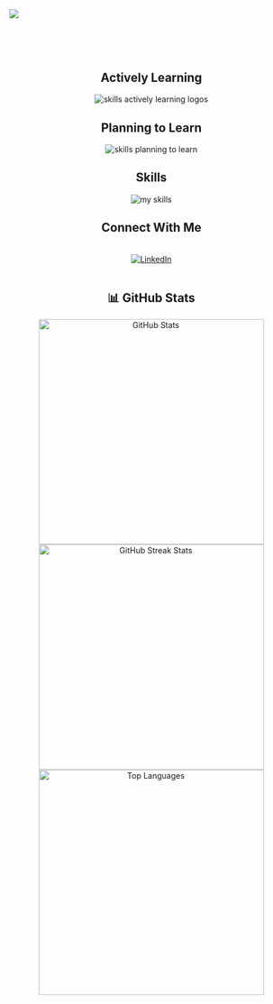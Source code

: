 
<img src="https://readme-typing-svg.demolab.com?font=Fira+Code&size=30&duration=4000&pause=1000&color=cbcbcb&vCenter=true=true&width=435&lines=Hello%2C+I+am+Dario.;Welcome+to+my+profile!" align="middle" lt="I'm Dario" />
<h2></h2><br><br>
<div align="center">
  <h2> <strong> Actively Learning </strong></h2>
  <img src="https://skillicons.dev/icons?i=kotlin" alt="skills actively learning logos"> <br> 
  <h2> <strong> Planning to Learn </strong></h2>
  <img src="https://skillicons.dev/icons?i=mongodb&perline=6" alt="skills planning to learn">
  <h2> <strong> Skills </strong></h2>
  <img src="https://skillicons.dev/icons?i=html,css,react,ts,js,python,r,c,figma,spring,java,postgres,postman,git,latex,materialui&perline=6" alt="my skills">
  <h2> <strong> Connect With Me </strong></h2>
</br>
  <div align="center">
  <a href="https://www.linkedin.com/in/dario-monopoli/">
  <img src="https://img.shields.io/badge/LinkedIn-%230077B5.svg?logo=linkedin&logoColor=white" alt="LinkedIn">
</a>
</div>
</br>
<div align="center">
  <h2><strong>📊 GitHub Stats</strong></h2>
  <img src="https://github-readme-stats.vercel.app/api?username=dariomonopoli-dev&theme=monokai&hide_border=false&include_all_commits=true&count_private=false&show_icons=true&icon_color=39d353" alt="GitHub Stats" width="400px"><br/>
  <img src="https://github-readme-streak-stats.herokuapp.com/?user=dariomonopoli-dev&theme=monokai&hide_border=false" alt="GitHub Streak Stats" width="400px"><br/>
  <img src="https://github-readme-stats.vercel.app/api/top-langs/?username=dariomonopoli-dev&theme=monokai&hide_border=false&include_all_commits=true&count_private=true&layout=compact" alt="Top Languages" width="400px">
</div>


  
</div>
